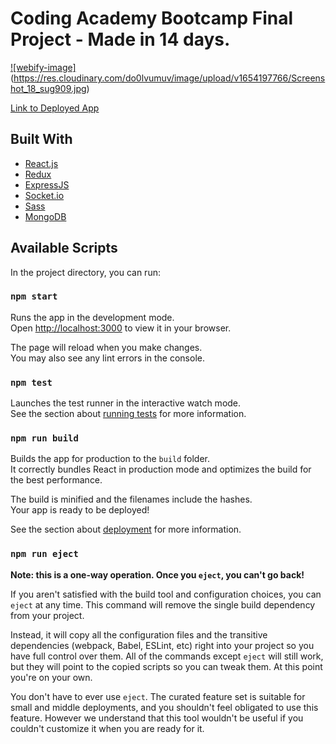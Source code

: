 # Coding Academy Bootcamp Final Project - Made in 14 days.
[![webify-image]](https://github.com/barakt12/Webify-frontend)(https://res.cloudinary.com/do0lvumuv/image/upload/v1654197766/Screenshot_18_sug909.jpg)

[Link to Deployed App](https://ca-webify.herokuapp.com)
 
## Built With
  * [React.js](https://reactjs.org/)
  * [Redux](https://redux.js.org/)
  * [ExpressJS](https://expressjs.com/)
  * [Socket.io](https://socket.io/)
  * [Sass](https://sass-lang.com/)
  * [MongoDB](https://www.mongodb.com/)

## Available Scripts

In the project directory, you can run:

### `npm start`

Runs the app in the development mode.\
Open [http://localhost:3000](http://localhost:3000) to view it in your browser.

The page will reload when you make changes.\
You may also see any lint errors in the console.

### `npm test`

Launches the test runner in the interactive watch mode.\
See the section about [running tests](https://facebook.github.io/create-react-app/docs/running-tests) for more information.

### `npm run build`

Builds the app for production to the `build` folder.\
It correctly bundles React in production mode and optimizes the build for the best performance.

The build is minified and the filenames include the hashes.\
Your app is ready to be deployed!

See the section about [deployment](https://facebook.github.io/create-react-app/docs/deployment) for more information.

### `npm run eject`

**Note: this is a one-way operation. Once you `eject`, you can't go back!**

If you aren't satisfied with the build tool and configuration choices, you can `eject` at any time. This command will remove the single build dependency from your project.

Instead, it will copy all the configuration files and the transitive dependencies (webpack, Babel, ESLint, etc) right into your project so you have full control over them. All of the commands except `eject` will still work, but they will point to the copied scripts so you can tweak them. At this point you're on your own.

You don't have to ever use `eject`. The curated feature set is suitable for small and middle deployments, and you shouldn't feel obligated to use this feature. However we understand that this tool wouldn't be useful if you couldn't customize it when you are ready for it.
